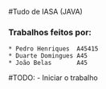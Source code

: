 #Tudo de IASA (JAVA)

### Trabalhos feitos por:
	* Pedro Henriques  A45415
	* Duarte Domingues A45
	* João Belas 	   A45
	
#TODO:
	- Iniciar o trabalho
